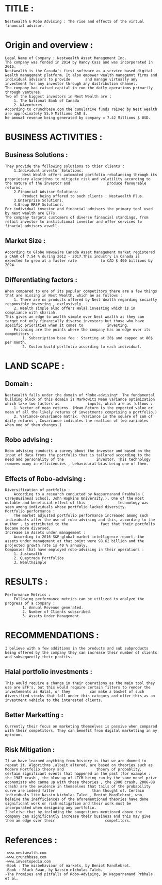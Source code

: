 # TITLE : 
    Nestwealth & Robo Advising : The rise and effectS of the virtual financial advisor.
# Origin and overview :
    Legal Name of Company : Nestwealth Asset Management Inc.
    The company was fonded in 2014 by Randy Cass and was incorporated in 2015.
    Nestwealth is the Canada's first software as a service based digital wealth management platform. It also empower wealth managemnt firms and individual advisors to provide       and manage virtually any investment for any investor through any distribution channel.
    The company has raised capital to run the daily operations primarily through ventures.
    Two of the biggest investors in Nest Wealth are :
        1. The National Bank of Canada 
        2. NAventures.
    According to crunchbase.com the cumulative funds raised by Nest wealth are approximately 55.9 Millions CAD $.
    he annual revenue being generated by company = 7.42 Millions $ USD.
# BUSINESS ACTIVITIES :
## Business Solutions :
    They provide the following solutions to thier clients :
        1.Individual investor Solutions:
            Nest Wealth offers automated portfolio rebalancing through its proprietary algorithms to mitigate risk and volatility according to the nature of the investor and                 produce favourable returns.
        2.Financial Advisor Solutions:
            Product being offered to such clients : Nestwealth Plus.
        3.Enterprise Solutions.
        4.Group RRSP Solutions.
    For individual investor and financial advisors the primary tool used by nest wealth are ETFs.
    The company targets customers of diverse financial standings, from retail investor to institutional investor and offer services to finacial advisors aswell.
 ## Market Size :
    Acoording to Globe Newswire Canada Asset Management market registered a CAGR of 7.54 % during 2012 - 2017.This industry in Canada is expected to grow at a faster rate           to CAD $ 400 billions by 2024.
 ## Differentiating factors :
    When compared to one of its popular competitors there are a few things that are missing in Nest Wealth, which ae as follows :
        1. There are no products offered by Nest Weatlh regarding socially responsible investing , exclusively.
        2. Wealth simple also offers Halal investing which is in compliance with shariah.
    This gives an edge to wealth simple over Nest wealth as they can target not only financially diverse investors but those who have specific priorities when it comes to           investing.
        Following are the points where the company has an edge over its competitors :
            1. Subscription base fee : Starting at 20$ and capped at 80$ per month.
            2. Custom build portfolio according to each individual.   
# LAND SCAPE :
## Domain :
    Nestwealth falls under the domain of *Robo-advising*. The fundamental building block of this domain is Markowitz Mean variance optimization which take two factors as             inputs, which are as follows :
        1. Vector of mean returns. (Mean Return is the expected value or mean of all the likely returns of investments comprising a portfolio.)
        2. Variance-covariance matrix. (Variance is the square of sum of daily returns , Covariance indicates the realtion of two variables when one of them changes.)
## Robo advising :
    Robo advising cunducts a survey about the investor and based on the input of data froms the portfolio that is tailored according to the need and personality of the               investor. This technology removes many in-efficiencies , behavioural bias being one of them. 
## Effects of Robo-advising :
    Diversification of portfolio : 
        According to a research conducted by Nagpurnanand Prabhala ( CareyBusiness School, John Hopkins University.), One of the most notable and beneficial effect of this               technology was seen among individuals whose portfolio lacked diversity.
    Portfolio performance :
        The market adjusted portfolio performance increased among such individuals after the use of robo-advising and this, according to the author , is attributed to the               fact that their portfolio became more diversed.
    Increase in Assets under management :
        According to 2016 S&P global market intelligence report, the assets under management at that point were 98.62 billion and the projected growth rate is 40 % annualy.
    Companies that have employed robo-advising in their operations :
        1. Justwealth
        2. Questrade Portfolios
        3. Wealthsimple
# RESULTS :
    Performance Metrics :
        Following performance metrics can be utilized to analyze the progress of a company :
            1. Annual Revenue generated.
            2. Number of Clients subscribed.
            3. Assets Under Management.     
# RECOMMENDATIONS :
    I believe with a few additions in the products and sub subproducts being offered by the company they can increase their number of clients and subsequently their profits.
## Halal portfolio investments :
    This would require a change in their operations as the main tool they use are ETF's, but this would require certain filters to render the investements as Halal, or they         can make a basket of such diversified stocks that fall under this category and offer this as an investment vehicle to the interested clients.
## Better Marketting :
    Currently their focus on marketing themselves is passive when compared with their competitors. They can benefit from digital marketting in my opinion.
## Risk Mitigation :
    If we have learned anything from history is that we are doomed to repeat it. Algorithms ,albeit altered, are based on theories such as Modern Portfolio theory and               thoery of probablity, certain significant events that happened in the past (for example : the 1987 crash , the blow up of LTCM being run by the same nobel prizr                 economists who canme up with these theories , the 2000 crash, 2006-08 crash) are the evidence in themselves that tails of the probability curve are indeed fatter                 than thought of. Certain individuals like Nassim Nicholas Taled , Beniot Mandlebrot, who beleive the inefficiences of the aforementioned theories have done                       significant work on risk mitigation and their work must be incorporated when designing any portfolio.
    I beleive that by including the suugestions mentioned above the company can significantly increase their business and this may give them an edge over their                       competitors. 
# References :
    -www.nestwealth.com
    -www.crunchbase.com
    -www.investopedia.com
    -Book : The misbehaviour of markets, by Beniot Mandlebrot.
    -Book : Black Swan, by Nassim nIcholas Taleb.
    -The Promises and pitfalls of Robo-Advising, By Nagpurnanand Prbhala et al.
